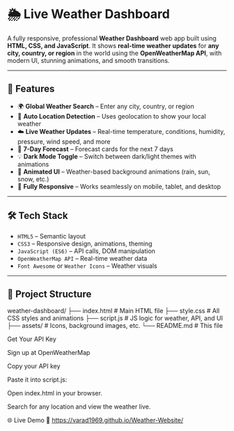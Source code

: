 # 🌦️ Live Weather Dashboard

A fully responsive, professional **Weather Dashboard** web app built using **HTML, CSS, and JavaScript**. It shows **real-time weather updates** for **any city, country, or region** in the world using the **OpenWeatherMap API**, with modern UI, stunning animations, and smooth transitions.

---

## 🚀 Features

- 🌍 **Global Weather Search** – Enter any city, country, or region
- 📍 **Auto Location Detection** – Uses geolocation to show your local weather
- ☁️ **Live Weather Updates** – Real-time temperature, conditions, humidity, pressure, wind speed, and more
- 📅 **7-Day Forecast** – Forecast cards for the next 7 days
- 💡 **Dark Mode Toggle** – Switch between dark/light themes with animations
- 🎨 **Animated UI** – Weather-based background animations (rain, sun, snow, etc.)
- 📱 **Fully Responsive** – Works seamlessly on mobile, tablet, and desktop

---

## 🛠️ Tech Stack

- `HTML5` – Semantic layout
- `CSS3` – Responsive design, animations, theming
- `JavaScript (ES6)` – API calls, DOM manipulation
- `OpenWeatherMap API` – Real-time weather data
- `Font Awesome` or `Weather Icons` – Weather visuals

---

## 📁 Project Structure

weather-dashboard/
├── index.html # Main HTML file
├── style.css # All CSS styles and animations
├── script.js # JS logic for weather, API, and UI
├── assets/ # Icons, background images, etc.
└── README.md # This file


Get Your API Key

Sign up at OpenWeatherMap

Copy your API key

Paste it into script.js:


Open index.html in your browser.

Search for any location and view the weather live.


🌐 Live Demo
🔗 https://varad1969.github.io/Weather-Website/
